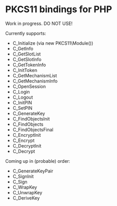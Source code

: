 # PKCS11 bindings for PHP

Work in progress. DO NOT USE!

Currently supports:

* C_Initialize (via new PKCS11\Module())
* C_GetInfo
* C_GetSlotList
* C_GetSlotInfo
* C_GetTokenInfo
* C_InitToken
* C_GetMechanismList
* C_GetMechanismInfo
* C_OpenSession
* C_Login
* C_Logout
* C_InitPIN
* C_SetPIN
* C_GenerateKey
* C_FindObjectsInit
* C_FindObjects
* C_FindObjectsFinal
* C_EncryptInit
* C_Encrypt
* C_DecryptInit
* C_Decrypt

Coming up in (probable) order:
* C_GenerateKeyPair
* C_SignInit
* C_Sign
* C_WrapKey
* C_UnwrapKey
* C_DeriveKey
